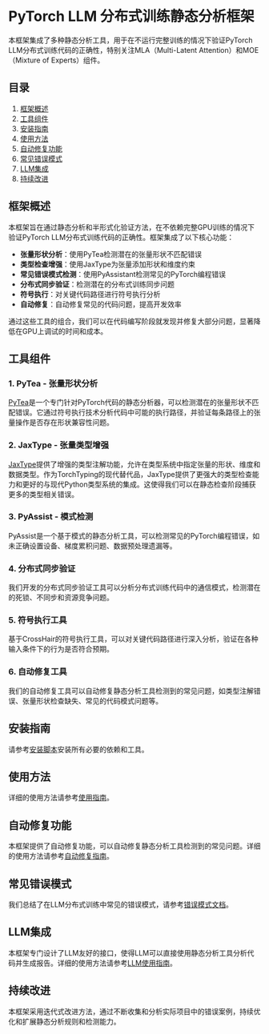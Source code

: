 # PyTorch LLM 分布式训练静态分析框架

本框架集成了多种静态分析工具，用于在不运行完整训练的情况下验证PyTorch LLM分布式训练代码的正确性，特别关注MLA（Multi-Latent Attention）和MOE（Mixture of Experts）组件。

## 目录

1. [框架概述](#框架概述)
2. [工具组件](#工具组件)
3. [安装指南](#安装指南)
4. [使用方法](#使用方法)
5. [自动修复功能](#自动修复功能)
6. [常见错误模式](#常见错误模式)
7. [LLM集成](#llm集成)
8. [持续改进](#持续改进)

## 框架概述

本框架旨在通过静态分析和半形式化验证方法，在不依赖完整GPU训练的情况下验证PyTorch LLM分布式训练代码的正确性。框架集成了以下核心功能：

- **张量形状分析**：使用PyTea检测潜在的张量形状不匹配错误
- **类型检查增强**：使用JaxType为张量添加形状和维度约束
- **常见错误模式检测**：使用PyAssistant检测常见的PyTorch编程错误
- **分布式同步验证**：检测潜在的分布式训练同步问题
- **符号执行**：对关键代码路径进行符号执行分析
- **自动修复**：自动修复常见的代码问题，提高开发效率

通过这些工具的组合，我们可以在代码编写阶段就发现并修复大部分问题，显著降低在GPU上调试的时间和成本。

## 工具组件

### 1. PyTea - 张量形状分析

[PyTea](https://github.com/ropas/pytea)是一个专门针对PyTorch代码的静态分析器，可以检测潜在的张量形状不匹配错误。它通过符号执行技术分析代码中可能的执行路径，并验证每条路径上的张量操作是否存在形状兼容性问题。

### 2. JaxType - 张量类型增强

[JaxType](https://github.com/google/jaxtyping)提供了增强的类型注解功能，允许在类型系统中指定张量的形状、维度和数据类型。作为TorchTyping的现代替代品，JaxType提供了更强大的类型检查能力和更好的与现代Python类型系统的集成。这使得我们可以在静态检查阶段捕获更多的类型相关错误。

### 3. PyAssist - 模式检测

PyAssist是一个基于模式的静态分析工具，可以检测常见的PyTorch编程错误，如未正确设置设备、梯度累积问题、数据预处理遗漏等。

### 4. 分布式同步验证

我们开发的分布式同步验证工具可以分析分布式训练代码中的通信模式，检测潜在的死锁、不同步和资源竞争问题。

### 5. 符号执行工具

基于CrossHair的符号执行工具，可以对关键代码路径进行深入分析，验证在各种输入条件下的行为是否符合预期。

### 6. 自动修复工具

我们的自动修复工具可以自动修复静态分析工具检测到的常见问题，如类型注解错误、张量形状检查缺失、常见的代码模式问题等。

## 安装指南

请参考[安装脚本](./install.sh)安装所有必要的依赖和工具。

## 使用方法

详细的使用方法请参考[使用指南](./USAGE.md)。

## 自动修复功能

本框架提供了自动修复功能，可以自动修复静态分析工具检测到的常见问题。详细的使用方法请参考[自动修复指南](./AUTOFIX_GUIDE.md)。

## 常见错误模式

我们总结了在LLM分布式训练中常见的错误模式，请参考[错误模式文档](./ERROR_PATTERNS.md)。

## LLM集成

本框架专门设计了LLM友好的接口，使得LLM可以直接使用静态分析工具分析代码并生成报告。详细的使用方法请参考[LLM使用指南](./LLM_USAGE_GUIDE.md)。

## 持续改进

本框架采用迭代式改进方法，通过不断收集和分析实际项目中的错误案例，持续优化和扩展静态分析规则和检测能力。
